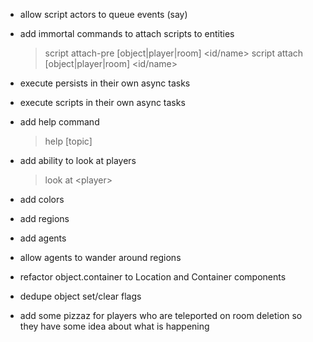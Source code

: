 - allow script actors to queue events (say)

- add immortal commands to attach scripts to entities

  > script <name> attach-pre [object|player|room] <id/name>
  > script <name> attach [object|player|room] <id/name>

- execute persists in their own async tasks

- execute scripts in their own async tasks

- add help command

  > help \[topic\]

- add ability to look at players

  > look at <player\>

- add colors

- add regions

- add agents

- allow agents to wander around regions

- refactor object.container to Location and Container components

- dedupe object set/clear flags

- add some pizzaz for players who are teleported on room deletion so they have some idea about what is happening
